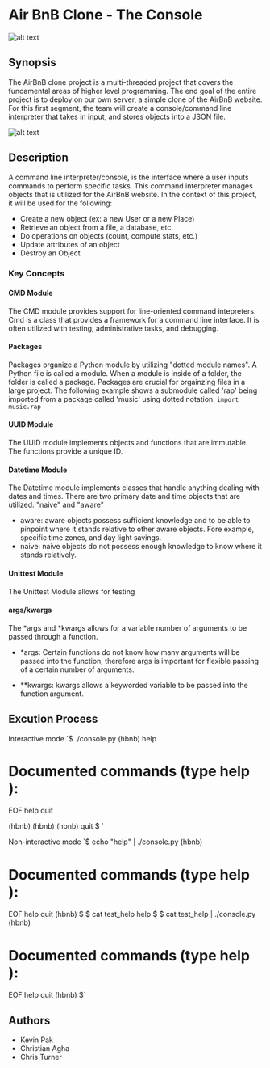 # Air BnB Clone - The Console
![alt text](https://github.com/kedpak/AirBnB_clone/blob/master/hbnb_screenshot.png)
## Synopsis
The AirBnB clone project is a multi-threaded project that covers the fundamental areas of higher level programming. The end goal of the entire project is to deploy on our own server, a simple clone of the AirBnB website. For this first segment, the team will create a console/command line interpreter that takes in input, and stores objects into a JSON file. 

![alt text](https://github.com/kedpak/AirBnB_clone/blob/master/console.png)

## Description
 A command line interpreter/console, is the interface where a user inputs commands to perform specific tasks. This command interpreter manages objects that is utilized for the AirBnB website. In the context of this project, it will be used for the following:

* Create a new object (ex: a new User or a new Place)
* Retrieve an object from a file, a database, etc.
* Do operations on objects (count, compute stats, etc.)
* Update attributes of an object
* Destroy an Object

### Key Concepts
#### CMD Module
The CMD module provides support for line-oriented command intepreters. Cmd is a class that provides a framework for a command line interface. It is often utilized with testing, administrative tasks, and debugging. 

#### Packages
Packages organize a Python module by utilizing "dotted module names". A Python file is called a module. When a module is inside of a folder, the folder is called a package. Packages are crucial for orgainzing files in a large project. The following example shows a submodule called 'rap' being imported from a package called 'music' using dotted notation.
`import music.rap`

#### UUID Module
The UUID module implements objects and functions that are immutable. The functions provide a unique ID. 

#### Datetime Module
The Datetime module implements classes that handle anything dealing with dates and times. There are two primary date and time objects that are utilized: "naive" and "aware"
* aware: aware objects possess sufficient knowledge and to be able to pinpoint where it stands relative to other aware objects. Fore example, specific time zones, and day light savings. 
* naive: naive objects do not possess enough knowledge to know where it stands relatively. 

#### Unittest Module
The Unittest Module allows for testing

#### args/kwargs
The *args and *kwargs allows for a variable number of arguments to be passed through a function. 

* *args: Certain functions do not know how many arguments will be passed into the function, therefore args is important for flexible passing of a certain number of arguments. 

* **kwargs: kwargs allows a keyworded variable to be passed into the function argument. 

## Excution Process
Interactive mode
`$ ./console.py
(hbnb) help

Documented commands (type help <topic>):
========================================
EOF  help  quit

(hbnb) 
(hbnb) 
(hbnb) quit
$ `

Non-interactive mode
`$ echo "help" | ./console.py
(hbnb)

Documented commands (type help <topic>):
========================================
EOF  help  quit
(hbnb) 
$
$ cat test_help
help
$
$ cat test_help | ./console.py
(hbnb)

Documented commands (type help <topic>):
========================================
EOF  help  quit
(hbnb) 
$`

## Authors
* Kevin Pak
* Christian Agha
* Chris Turner